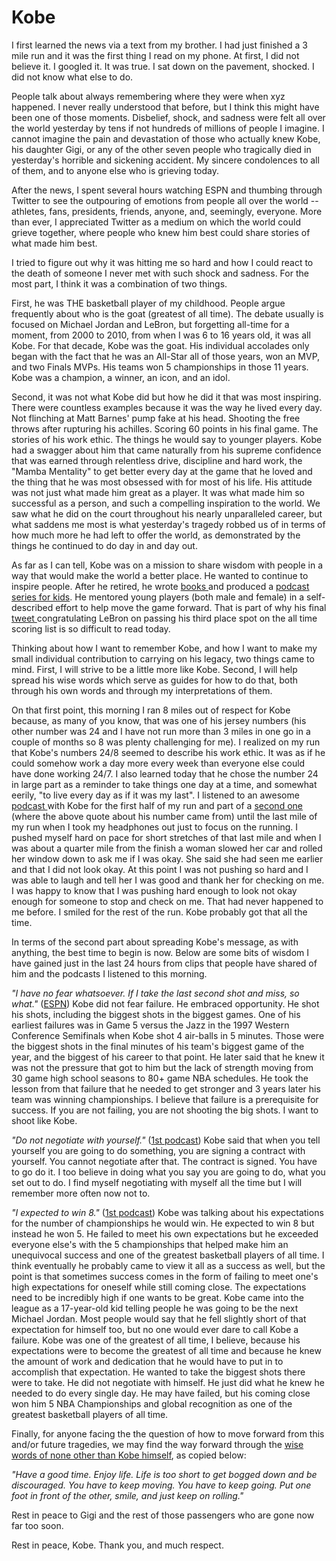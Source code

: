 # Kobe

I first learned the news via a text from my brother. I had just finished a 3 mile run and it was the first thing I read on my phone. At first, I did not believe it. I googled it. It was true. I sat down on the pavement, shocked. I did not know what else to do.

People talk about always remembering where they were when xyz happened. I never really understood that before, but I think this might have been one of those moments. Disbelief, shock, and sadness were felt all over the world yesterday by tens if not hundreds of millions of people I imagine. I cannot imagine the pain and devastation of those who actually knew Kobe, his daughter Gigi, or any of the other seven people who tragically died in yesterday's horrible and sickening accident. My sincere condolences to all of them, and to anyone else who is grieving today.

After the news, I spent several hours watching ESPN and thumbing through Twitter to see the outpouring of emotions from people all over the world -- athletes, fans, presidents, friends, anyone, and, seemingly, everyone. More than ever, I appreciated Twitter as a medium on which the world could grieve together, where people who knew him best could share stories of what made him best.

I tried to figure out why it was hitting me so hard and how I could react to the death of someone I never met with such shock and sadness. For the most part, I think it was a combination of two things.

First, he was THE basketball player of my childhood. People argue frequently about who is the goat (greatest of all time). The debate usually is focused on Michael Jordan and LeBron, but forgetting all-time for a moment, from 2000 to 2010, from when I was 6 to 16 years old, it was all Kobe. For that decade, Kobe was the goat. His individual accolades only began with the fact that he was an All-Star all of those years, won an MVP, and two Finals MVPs. His teams won 5 championships in those 11 years. Kobe was a champion, a winner, an icon, and an idol.

Second, it was not what Kobe did but how he did it that was most inspiring. There were countless examples because it was the way he lived every day. Not flinching at Matt Barnes' pump fake at his head. Shooting the free throws after rupturing his achilles. Scoring 60 points in his final game. The stories of his work ethic. The things he would say to younger players. Kobe had a swagger about him that came naturally from his supreme confidence that was earned through relentless drive, discipline and hard work, the "Mamba Mentality" to get better every day at the game that he loved and the thing that he was most obsessed with for most of his life. His attitude was not just what made him great as a player. It was what made him so successful as a person, and such a compelling inspiration to the world. We saw what he did on the court throughout his nearly unparalleled career, but what saddens me most is what yesterday's tragedy robbed us of in terms of how much more he had left to offer the world, as demonstrated by the things he continued to do day in and day out.

As far as I can tell, Kobe was on a mission to share wisdom with people in a way that would make the world a better place. He wanted to continue to inspire people. After he retired, he wrote [books ](https://www.amazon.com/Kobe-Bryant-Book-Books/s?k=Kobe+Bryant+Book&rh=n%3A283155)and produced a [podcast series for kids](https://open.spotify.com/show/58Sf2th9RlOZC3cqsheVu8). He mentored young players (both male and female) in a self-described effort to help move the game forward. That is part of why his final [tweet ](https://twitter.com/kobebryant/status/1221276426164269056)congratulating LeBron on passing his third place spot on the all time scoring list is so difficult to read today.

Thinking about how I want to remember Kobe, and how I want to make my small individual contribution to carrying on his legacy, two things came to mind. First, I will strive to be a little more like Kobe. Second, I will help spread his wise words which serve as guides for how to do that, both through his own words and through my interpretations of them.

On that first point, this morning I ran 8 miles out of respect for Kobe because, as many of you know, that was one of his jersey numbers (his other number was 24 and I have not run more than 3 miles in one go in a couple of months so 8 was plenty challenging for me). I realized on my run that Kobe's numbers 24/8 seemed to describe his work ethic. It was as if he could somehow work a day more every week than everyone else could have done working 24/7. I also learned today that he chose the number 24 in large part as a reminder to take things one day at a time, and somewhat eerily, "to live every day as if it was my last". I listened to an awesome [podcast ](https://podcasts.apple.com/us/podcast/kobe-bryant-on-how-to-be-strategic-obsessive-to-find/id1450994021?i=1000449110208)with Kobe for the first half of my run and part of a [second one](https://podcasts.apple.com/us/podcast/kobe-bryant/id1452698284?i=1000450108225) (where the above quote about his number came from) until the last mile of my run when I took my headphones out just to focus on the running. I pushed myself hard on pace for short stretches of that last mile and when I was about a quarter mile from the finish a woman slowed her car and rolled her window down to ask me if I was okay. She said she had seen me earlier and that I did not look okay. At this point I was not pushing so hard and I was able to laugh and tell her I was good and thank her for checking on me. I was happy to know that I was pushing hard enough to look not okay enough for someone to stop and check on me. That had never happened to me before. I smiled for the rest of the run. Kobe probably got that all the time.

In terms of the second part about spreading Kobe's message, as with anything, the best time to begin is now. Below are some bits of wisdom I have gained just in the last 24 hours from clips that people have shared of him and the podcasts I listened to this morning.

_"I have no fear whatsoever. If I take the last second shot and miss, so what."_ ([ESPN](https://twitter.com/SportsCenter/status/1221646388871626753)) Kobe did not fear failure. He embraced opportunity. He shot his shots, including the biggest shots in the biggest games. One of his earliest failures was in Game 5 versus the Jazz in the 1997 Western Conference Semifinals when Kobe shot 4 air-balls in 5 minutes. Those were the biggest shots in the final minutes of his team's biggest game of the year, and the biggest of his career to that point. He later said that he knew it was not the pressure that got to him but the lack of strength moving from 30 game high school seasons to 80+ game NBA schedules. He took the lesson from that failure that he needed to get stronger and 3 years later his team was winning championships. I believe that failure is a prerequisite for success. If you are not failing, you are not shooting the big shots. I want to shoot like Kobe.

_"Do not negotiate with yourself."_ ([1st podcast](https://podcasts.apple.com/us/podcast/kobe-bryant-on-how-to-be-strategic-obsessive-to-find/id1450994021?i=1000449110208)) Kobe said that when you tell yourself you are going to do something, you are signing a contract with yourself. You cannot negotiate after that. The contract is signed. You have to go do it. I too believe in doing what you say you are going to do, what you set out to do. I find myself negotiating with myself all the time but I will remember more often now not to.

_"I expected to win 8."_ ([1st podcast](https://podcasts.apple.com/us/podcast/kobe-bryant-on-how-to-be-strategic-obsessive-to-find/id1450994021?i=1000449110208)) Kobe was talking about his expectations for the number of championships he would win. He expected to win 8 but instead he won 5. He failed to meet his own expectations but he exceeded everyone else's with the 5 championships that helped make him an unequivocal success and one of the greatest basketball players of all time. I think eventually he probably came to view it all as a success as well, but the point is that sometimes success comes in the form of failing to meet one's high expectations for oneself while still coming close. The expectations need to be incredibly high if one wants to be great. Kobe came into the league as a 17-year-old kid telling people he was going to be the next Michael Jordan. Most people would say that he fell slightly short of that expectation for himself too, but no one would ever dare to call Kobe a failure. Kobe was one of the greatest of all time, I believe, because his expectations were to become the greatest of all time and because he knew the amount of work and dedication that he would have to put in to accomplish that expectation. He wanted to take the biggest shots there were to take. He did not negotiate with himself. He just did what he knew he needed to do every single day. He may have failed, but his coming close won him 5 NBA Championships and global recognition as one of the greatest basketball players of all time.

Finally, for anyone facing the the question of how to move forward from this and/or future tragedies, we may find the way forward through the [wise words of none other than Kobe himself](https://www.youtube.com/watch?v=je1O9Q47ql0), as copied below:

_"Have a good time. Enjoy life. Life is too short to get bogged down and be discouraged. You have to keep moving. You have to keep going. Put one foot in front of the other, smile, and just keep on rolling."_

Rest in peace to Gigi and the rest of those passengers who are gone now far too soon.

Rest in peace, Kobe. Thank you, and much respect.
